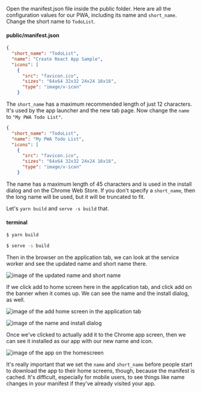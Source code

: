 Open the manifest.json file inside the public folder. Here are all the configuration values for our PWA, including its name and `short_name`. Change the short name to `TodoList`. 

#### public/manifest.json
```json
{
  "short_name": "TodoList",
  "name": "Create React App Sample",
  "icons": [
    {
      "src": "favicon.ico",
      "sizes": "64x64 32x32 24x24 16x16",
      "type": "image/x-icon"
    }
```

The `short_name` has a maximum recommended length of just 12 characters. It's used by the app launcher and the new tab page. Now change the `name` to `"My PWA Todo List"`. 

```json
{
  "short_name": "TodoList",
  "name": "My PWA Todo List",
  "icons": [
    {
      "src": "favicon.ico",
      "sizes": "64x64 32x32 24x24 16x16",
      "type": "image/x-icon"
    }
```

The name has a maximum length of 45 characters and is used in the install dialog and on the Chrome Web Store. If you don't specify a `short_name`, then the long name will be used, but it will be truncated to fit.

Let's `yarn build` and `serve -s build` that. 

#### terminal
```bash
$ yarn build
```
```bash
$ serve -s build
```
Then in the browser on the application tab, we can look at the service worker and see the updated name and short name there.

![image of the updated name and short name](https://res.cloudinary.com/dg3gyk0gu/image/upload/v1544582335/transcript-images/react-change-the-name-and-short-name-of-a-pwa-built-with-create-react-app-nameupdate.png)

If we click add to home screen here in the application tab, and click add on the banner when it comes up. We can see the name and the install dialog, as well. 

![image of the add home screen in the application tab](https://res.cloudinary.com/dg3gyk0gu/image/upload/v1544582325/transcript-images/react-change-the-name-and-short-name-of-a-pwa-built-with-create-react-app-button.png)

![image of the name and install dialog](https://res.cloudinary.com/dg3gyk0gu/image/upload/v1544582332/transcript-images/react-change-the-name-and-short-name-of-a-pwa-built-with-create-react-app-dialog.png)

Once we've clicked to actually add it to the Chrome app screen, then we can see it installed as our app with our new name and icon.

![image of the app on the homescreen](https://res.cloudinary.com/dg3gyk0gu/image/upload/v1544582335/transcript-images/react-change-the-name-and-short-name-of-a-pwa-built-with-create-react-app-homescreen.png)

It's really important that we set the `name` and `short_name` before people start to download the app to their home screens, though, because the manifest is cached. It's difficult, especially for mobile users, to see things like name changes in your manifest if they've already visited your app.